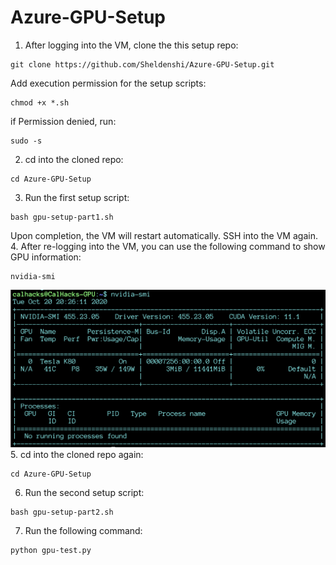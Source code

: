 # Azure-GPU-Setup
1. After logging into the VM, clone the this setup repo:
```
git clone https://github.com/Sheldenshi/Azure-GPU-Setup.git
```
Add execution permission for the setup scripts:
```
chmod +x *.sh
```
if Permission denied, run:
```
sudo -s
```
2. cd into the cloned repo:
```
cd Azure-GPU-Setup
```
3. Run the first setup script:
```
bash gpu-setup-part1.sh
```
Upon completion, the VM will restart automatically. SSH into the VM again.
4. After re-logging into the VM, you can use the following command to show GPU information:
```
nvidia-smi
```
![Image of Yaktocat](https://github.com/Sheldenshi/Azure-GPU-Setup/blob/main/sc1.png)
5. cd into the cloned repo again:
```
cd Azure-GPU-Setup
```
6. Run the second setup script:
```
bash gpu-setup-part2.sh
```
7. Run the following command:
```
python gpu-test.py
```
